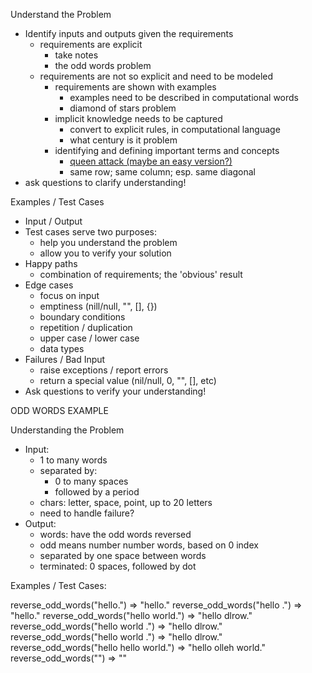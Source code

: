 Understand the Problem
  - Identify inputs and outputs given the requirements
    - requirements are explicit
      - take notes
      - the odd words problem
    - requirements are not so explicit and need to be modeled
      - requirements are shown with examples
        - examples need to be described in computational words
        - diamond of stars problem
      - implicit knowledge needs to be captured
        - convert to explicit rules, in computational language
        - what century is it problem
      - identifying and defining important terms and concepts
        - [queen attack (maybe an easy version?)](https://launchschool.com/exercises/81d3afa6)
        - same row; same column; esp. same diagonal
  - ask questions to clarify understanding!

Examples / Test Cases
  - Input / Output
  - Test cases serve two purposes:
    - help you understand the problem
    - allow you to verify your solution
  - Happy paths
    - combination of requirements; the 'obvious' result
  - Edge cases
    - focus on input
    - emptiness (nill/null, "", [], {})
    - boundary conditions
    - repetition / duplication
    - upper case / lower case
    - data types
  - Failures / Bad Input
    - raise exceptions / report errors 
    - return a special value (nil/null, 0, "", [], etc)
  - Ask questions to verify your understanding!

ODD WORDS EXAMPLE

Understanding the Problem
- Input:
  - 1 to many words
  - separated by: 
    - 0 to many spaces
    - followed by a period
  - chars: letter, space, point, up to 20 letters
  - need to handle failure?
- Output:
  - words: have the odd words reversed
  - odd means number number words, based on 0 index
  - separated by one space between words
  - terminated: 0 spaces, followed by dot

Examples / Test Cases: 

reverse_odd_words("hello.")               => "hello."
reverse_odd_words("hello .")              => "hello."
reverse_odd_words("hello world.")         => "hello dlrow."
reverse_odd_words("hello world .")        => "hello dlrow."
reverse_odd_words("hello  world .")       => "hello dlrow."
reverse_odd_words("hello  hello world.")  => "hello olleh world."
reverse_odd_words("")                     => ""